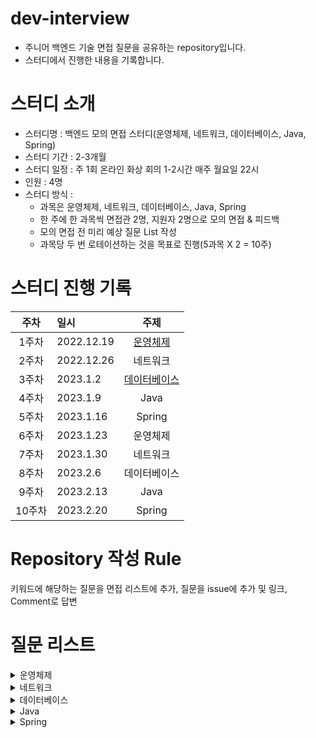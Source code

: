 # dev-interview
- 주니어 백엔드 기술 면접 질문을 공유하는 repository입니다.
- 스터디에서 진행한 내용을 기록합니다.

# 스터디 소개
- 스터디명 : 백엔드 모의 면접 스터디(운영체제, 네트워크, 데이터베이스, Java, Spring)
- 스터디 기간 : 2-3개월
- 스터디 일정 : 주 1회 온라인 화상 회의 1-2시간 매주 월요일 22시
- 인원 : 4명
- 스터디 방식 :
    - 과목은 운영체제, 네트워크, 데이터베이스, Java, Spring
    - 한 주에 한 과목씩 면접관 2명, 지원자 2명으로 모의 면접 & 피드백
    - 모의 면접 전 미리 예상 질문 List 작성
    - 과목당 두 번 로테이션하는 것을 목표로 진행(5과목 X 2 = 10주)

# 스터디 진행 기록
|주차|일시|주제|
|:---:|:---|:---:|
|1주차|2022.12.19|[운영체제](https://github.com/happy-developers/dev-interview/issues/17)|
|2주차|2022.12.26|네트워크|
|3주차|2023.1.2|[데이터베이스](https://github.com/happy-developers/dev-interview/issues/33)|
|4주차|2023.1.9|Java|
|5주차|2023.1.16|Spring|
|6주차|2023.1.23|운영체제|
|7주차|2023.1.30|네트워크|
|8주차|2023.2.6|데이터베이스|
|9주차|2023.2.13|Java|
|10주차|2023.2.20|Spring|

# Repository 작성 Rule
키워드에 해당하는 질문을 면접 리스트에 추가, 질문을 issue에 추가 및 링크, Comment로 답변

# 질문 리스트
<details>
<summary>운영체제</summary>
<div markdown="1">

### 핵심 키워드
- 프로세스 & 스레드
    - [프로세스의 메모리 구조에 대해서 설명해주세요](https://github.com/happy-developers/dev-interview/issues/3)
    - [프로세스와 스레드의 차이점은 무엇인가요?](https://github.com/happy-developers/dev-interview/issues/4)
    - [멀티스레드와 멀티프로세스의 차이는 무엇인가요?](https://github.com/happy-developers/dev-interview/issues/5)
    - [사용자 스레드와 커널 스레드의 차이점은 무엇인가요?](https://github.com/happy-developers/dev-interview/issues/6)
    - [Context Switch에 대해서 설명해주세요.](https://github.com/happy-developers/dev-interview/issues/2)
- CPU 스케줄링
- 프로세스 동기화
    - [Race Condition에 대해서 설명해주세요](https://github.com/happy-developers/dev-interview/issues/7)
- deadlock
- 물리 메모리 관리
- 가상 메모리 관리
    - [가상 메모리 관리 전략에 대해서 설명해주세요](https://github.com/happy-developers/dev-interview/issues/8)

</div>
</details>

<details>
<summary>네트워크</summary>
<div markdown="1">

### 핵심 키워드
- Read Timeout / Connection Timeout
- 비잔틴문제
- http
    - [http란 무엇인가요?](https://github.com/happy-developers/dev-interview/issues/20)
    - [GET 메서드와 POST 메서드의 차이는 무엇인가요?](https://github.com/happy-developers/dev-interview/issues/21)
    - [HTTP 보안 공격에는 무엇이 있나요?](https://github.com/happy-developers/dev-interview/issues/22)
    - [http 버전별 바뀐 점은 무엇인가요?](https://github.com/happy-developers/dev-interview/issues/23)
    - [https에 대해서 설명해주세요](https://github.com/happy-developers/dev-interview/issues/24)
- TCP/IP 계층 구조
- vpn
    - ipsec
- TCP
    - [TCP 프로토콜은 무엇이고, 왜 사용하는 것일까요?](https://github.com/happy-developers/dev-interview/issues/12)
    - Active Closer / Passive Closer
    - Piggyback, sliding window
    - Sequence Number, SYN / ACK 등
    - 3way handshake, 4way handshake
- UDP, QUIC
- SSL의 동작 방식
- [웹사이트 접속 흐름](https://github.com/happy-developers/dev-interview/issues/14)
- [DNS](https://github.com/happy-developers/dev-interview/issues/10)

</div>
</details>

<details>
<summary>데이터베이스</summary>
<div markdown="1">

### 핵심 키워드
- 정규화
- 스토리지 엔진
- 트랜잭션
    - ACID
- lock
    - [s-lock, x-lock (Lock의 종류는 어떤 것들이 있나요?)](https://github.com/happy-developers/dev-interview/issues/29)
    - gap lock
    - 낙관적/비관적 락
    - [Lock의 범위에 따라서 s-lock과 x-lock의 차이가 있나요?](https://github.com/happy-developers/dev-interview/issues/30)
- mvcc
- 갱신손실
- [write-skew , phantom-read를 해결하기 위해서는 어떻게 해야 하나요?](https://github.com/happy-developers/dev-interview/issues/31)
- isolation level
- 인덱스
    - BTree
    - 왜 ArrayList가 아닌 B-Tree?
    - Rebalancing
    - [인덱스란 무엇인가요?](https://github.com/happy-developers/dev-interview/issues/34)
    - [cluster index 와 non-cluster index 의 차이점에 대해서 설명해주세요](https://github.com/happy-developers/dev-interview/issues/35)
    - [복합 인덱스 설정 시 정렬되는 순서는?](https://github.com/happy-developers/dev-interview/issues/36)
- 옵티마이저
    - 옵티마이저 힌트
    - sql 힌트
- 페이징
- DB Buffer cache
- Block size
- Execution plan
- 왜 DB에서 열거형은 VARCHAR2가 아닌 Int를 쓸까?

</div>
</details>

<details>
<summary>Java</summary>
<div markdown="1">

### 핵심 키워드
- checked exception vs unchecked exception
- transient
- overriding vs overloading
- interface vs abstract class
    - [java 8에 추가된 interface 의 기능이 무엇일까요?](https://github.com/happy-developers/dev-interview/issues/43)
    - [interface vs abstract 차이가 무엇인가요?](https://github.com/happy-developers/dev-interview/issues/44)
- Pass by value / reference
- Java Hashmap
    - [HashMap이 키와 값을 빠르게 찾을 수 있는 이유는 무엇일까요?](https://github.com/happy-developers/dev-interview/issues/46)
- Concurrent package
- volatile
- equals, hashcode
    - [Object 클래스의 ==, equals, hashcode 연산 관련 질문 (동등성 vs 동일성)](https://github.com/happy-developers/dev-interview/issues/45)
- String이 final일까
- StringBuilder vs StringBuffer
- synchronized
- GC
- 자바 메모리 영역
- String 과 리터럴
- 리플렉션
- 제네릭
- 타입 이레이저
- Type token Super Type token
- serializable
- JVM

</div>
</details>

<details>
<summary>Spring</summary>
<div markdown="1">

### 핵심 키워드
- di 방식 비교: 생성자, setter, field
- di 어노테이션 비교: @Autowired, @Resource, @Inject
- 스프링 빈의 스코프
- AutoConfigure 작동 방식 (@ComponentScan, @EnableAutoConfiguration)
- 스프링 트라이앵글
- IOC/DI
- AOP
    - aop의 단점
    - 어노테이션 동작 방식
- self invocation 문제
- 순환 참조 문제
- interceptor vs filter
- AOP란? OOP와 뭐가 다를까?
- @Transactional 동작방식
    - AOP와 함께
    - 과연 Rollback이 되는 조건이 정해져 있는 걸까?
    - 언제 동작하지 않을까?
- @Autowired
- PSA
    - PlatformTransactionManager
    - JDBCTrasactionManager(?)
    - HibernateTransactionManager
    - MyBatis(?)TransactionManager
- DynamicProxy, CGLib
- HttpMessageConverter, @ResponseBody는 어떻게 동작할까요?
- Proxy
- CGLIB
- springboot

</div>
</details>
